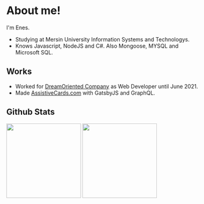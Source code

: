# About me!

I'm Enes. 
- Studying at Mersin University Information Systems and Technologys. 
- Knows Javascript, NodeJS and C#. Also Mongoose, MYSQL and Microsoft SQL.

## Works
- Worked for [DreamOriented Company](https://dreamoriented.org) as Web Developer until June 2021.
- Made [AssistiveCards.com](http://assistivecards.com) with GatsbyJS and GraphQL.

## Github Stats
<div>
<img src="https://github-readme-stats.vercel.app/api/top-langs?username=enescosanuz&show_icons=true&layout=compact&theme=nightowl" style="height: 195px;" />
<img src="https://github-readme-stats.vercel.app/api?username=enescosanuz&show_icons=true&theme=nightowl" style="height: 195px;" /> 
</div>
